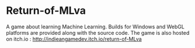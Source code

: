 # Return-of-MLva
A game about learning Machine Learning. Builds for Windows and WebGL platforms are provided along with the source code.
The game is also hosted on itch.io : http://indieangamedev.itch.io/return-of-MLva